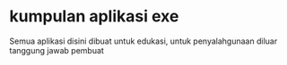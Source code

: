 # kumpulan aplikasi exe

Semua aplikasi disini dibuat untuk edukasi, untuk penyalahgunaan diluar tanggung jawab pembuat

